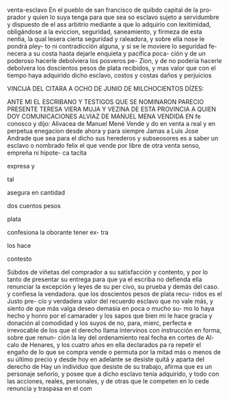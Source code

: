 venta-esclavo
En el pueblo de san francisco de quibdo capital de la pro-
prador y quien lo suya tenga para que sea so esclavo sujeto a
servidumbre y dispuesto de el ass arbitrio mediante a que lo
adquirio con lexitimidad, obligándose a la eviccion, seguridad,
saneamiento, y firmeza de esta nentia, la qual lesera
cierta seguridad y raleadora, y sobre ella nose le pondrá pley- to ni contradicción alguna, y si se le moviere lo seguridad fe- necera a su costa hasta dejarle enquieta y pacífica poca- ción y de un poderoso hacerle debolviera los posveros pe-
Zion, y de no poderia hacerle debolvera los doscientos pesos de plata recibidos, y mas valor que con el tiempo haya adquirido dicho esclavo, costos y costas daños y perjuicios

VINCIJA DEL CITARA A OCHO DE JUNIO DE MILCHOCIENTOS DÍZES:

ANTE MI EL ESCRIBANO Y TESTIGOS QUE SE NOMINARON PARECIO PRESENTE TERESA VIERA MUJA Y VEZINA DE ESTA PROVINCIA A QUIEN DOY COMUNICACIONES ALVIAZ DE MANUEL MENA VENDIDA EN
fe conosco y dijo: Alivacea de Manuel Mené Vende y do en venta a real y en perpetua enegacion desde ahora y para siempre Jamas a Luis Jose Andrade que sea para el dicho sus herederos y subseosores es a saber un esclavo o nombrado felix el
que
vende
por
libre
de
otra
venta
senso,
empreña
ni
hipote-
ca
tacita

expresa
y

tal

asegura
en
cantidad

dos
cuentos
pesos

plata

confesiona
la
oborante
tener
ex-
tra

los
hace

contesto

Súbdos de viñetas del comprador a su satisfacción y contento, y por lo tanto de presentar su entrega para que ya el escriba no defienda ella renunciar la excepción y leyes de su per civo, su prueba y demás del caso. y confiesa la vendadora.
que los doscientos pesos de plata recu- ridos es el Justo pre- cio y verdadera valor del recuerdo esclavo que no vale más, y siento de que más valga deseo demasia en poca o mucho su- mo lo haya hecho y honro por el camarader y los sapos que bien
mi le hace gracia y donación al comodidad y los suyos de no, para, mierc, perfecta e irrevocable de los que el derecho llama intervinos con instrucción en forma, sobre que renun- ción la ley del ordenamiento real fecha en cortes de Al-
calo de Henares, y los cuatro años en ella declarados pa
ra repetir el engaño de lo que se compra vende o permuta
por la mitad más o menos de su último precio y desde hoy en adelante se desiste quitá y aparta del derecho de
Hay un individuo que desiste de su trabajo, afirma que es un personaje señorío, y posee que a dicho esclavo tenía adquirido, y todo con las acciones, reales, personales, y de otras que le competen en lo cede renuncia y traspasa en el com
